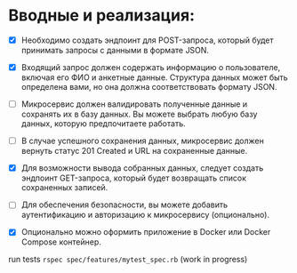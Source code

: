 # Вводные и реализация:

- [x] Необходимо создать эндпоинт для POST-запроса, который будет принимать запросы с данными в формате JSON.

- [x] Входящий запрос должен содержать информацию о пользователе, включая его ФИО и анкетные данные. Структура данных может быть определена вами, но она должна соответствовать формату JSON.

- [ ] Микросервис должен валидировать полученные данные и сохранять их в базу данных. Вы можете выбрать любую базу данных, которую предпочитаете работать.

- [ ] В случае успешного сохранения данных, микросервис должен вернуть статус 201 Created и URL на сохраненные данные.

- [x] Для возможности вывода собранных данных, следует создать эндпоинт GET-запроса, который будет возвращать список сохраненных записей.

- [ ] Для обеспечения безопасности, вы можете добавить аутентификацию и авторизацию к микросервису (опционально).

- [x] Опционально можно оформить приложение в Docker или Docker Compose контейнер.


run tests `rspec spec/features/mytest_spec.rb` (work in progress)